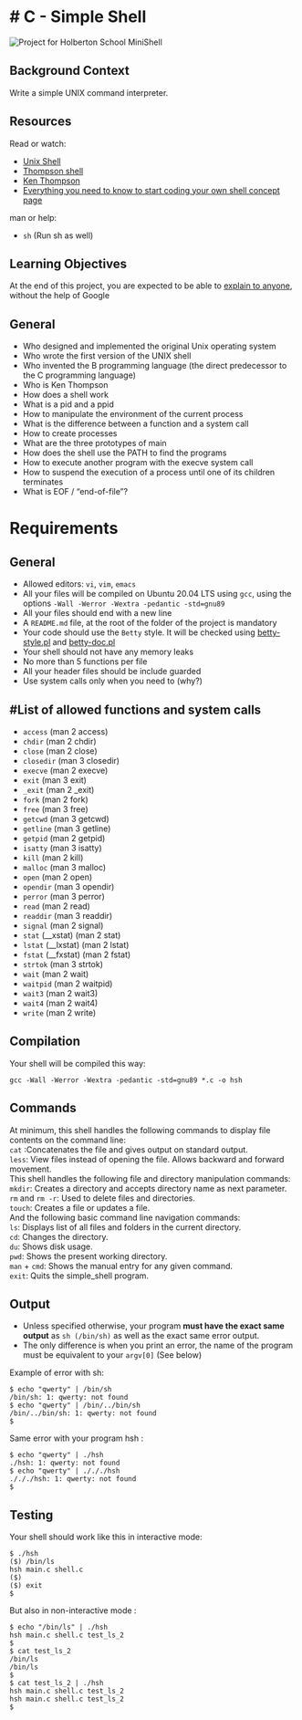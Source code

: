 <!DOCTYPE html>
<html>

<head>
  <meta charset="utf-8">
  <meta name="viewport" content="width=device-width, initial-scale=1.0">
  <link rel="stylesheet" href="https://stackedit.io/style.css" />
</head>

<body class="stackedit">
  <div class="stackedit__html"><h1 id="c---simple-shell"># C - Simple Shell</h1>
<p><img src="https://i.ibb.co/k90MFrD/ST-14.png" alt="Project for Holberton School MiniShell"></p>
<h2 id="background-context">Background Context</h2>
<p>Write a simple UNIX command interpreter.</p>
<h2 id="resources">Resources</h2>
<p>Read or watch:</p>
<ul>
<li><a href="https://en.wikipedia.org/wiki/Unix_shell">Unix Shell</a></li>
<li><a href="https://en.wikipedia.org/wiki/Unix_shell">Thompson shell</a></li>
<li><a href="https://en.wikipedia.org/wiki/Ken_Thompson">Ken Thompson</a></li>
<li><a href="https://www.google.com">Everything you need to know to start coding your own shell concept page</a></li>
</ul>
<p>man or help:</p>
<ul>
<li><code>sh</code> (Run sh as well)</li>
</ul>
<h2 id="learning-objectives">Learning Objectives</h2>
<p>At the end of this project, you are expected to be able to <a href="https://fs.blog/feynman-learning-technique/">explain to anyone</a>, without the help of Google</p>
<h2 id="general">General</h2>
<ul>
<li>Who designed and implemented the original Unix operating system</li>
<li>Who wrote the first version of the UNIX shell</li>
<li>Who invented the B programming language (the direct predecessor to the C programming language)</li>
<li>Who is Ken Thompson</li>
<li>How does a shell work</li>
<li>What is a pid and a ppid</li>
<li>How to manipulate the environment of the current process</li>
<li>What is the difference between a function and a system call</li>
<li>How to create processes</li>
<li>What are the three prototypes of main</li>
<li>How does the shell use the PATH to find the programs</li>
<li>How to execute another program with the execve system call</li>
<li>How to suspend the execution of a process until one of its children terminates</li>
<li>What is EOF / “end-of-file”?</li>
</ul>
<h1 id="requirements">Requirements</h1>
<h2 id="general-1">General</h2>
<ul>
<li>Allowed editors: <code>vi</code>, <code>vim</code>, <code>emacs</code></li>
<li>All your files will be compiled on Ubuntu 20.04 LTS using <code>gcc</code>, using the options <code>-Wall -Werror -Wextra -pedantic -std=gnu89</code></li>
<li>All your files should end with a new line</li>
<li>A <code>README.md</code> file, at the root of the folder of the project is mandatory</li>
<li>Your code should use the <code>Betty</code> style. It will be checked using <a href="https://github.com/holbertonschool/Betty/blob/master/betty-style.pl">betty-style.pl</a> and <a href="https://github.com/holbertonschool/Betty/blob/master/betty-doc.pl">betty-doc.pl</a></li>
<li>Your shell should not have any memory leaks</li>
<li>No more than 5 functions per file</li>
<li>All your header files should be include guarded</li>
<li>Use system calls only when you need to (why?)</li>
</ul>
<h2 id="list-of-allowed-functions-and-system-calls">#List of allowed functions and system calls</h2>
<ul>
<li><code>access</code> (man 2 access)</li>
<li><code>chdir</code> (man 2 chdir)</li>
<li><code>close</code> (man 2 close)</li>
<li><code>closedir</code> (man 3 closedir)</li>
<li><code>execve</code> (man 2 execve)</li>
<li><code>exit</code> (man 3 exit)</li>
<li><code>_exit</code> (man 2 _exit)</li>
<li><code>fork</code> (man 2 fork)</li>
<li><code>free</code> (man 3 free)</li>
<li><code>getcwd</code> (man 3 getcwd)</li>
<li><code>getline</code> (man 3 getline)</li>
<li><code>getpid</code> (man 2 getpid)</li>
<li><code>isatty</code> (man 3 isatty)</li>
<li><code>kill</code> (man 2 kill)</li>
<li><code>malloc</code> (man 3 malloc)</li>
<li><code>open</code> (man 2 open)</li>
<li><code>opendir</code> (man 3 opendir)</li>
<li><code>perror</code> (man 3 perror)</li>
<li><code>read</code> (man 2 read)</li>
<li><code>readdir</code> (man 3 readdir)</li>
<li><code>signal</code> (man 2 signal)</li>
<li><code>stat</code> (__xstat) (man 2 stat)</li>
<li><code>lstat</code> (__lxstat) (man 2 lstat)</li>
<li><code>fstat</code> (__fxstat) (man 2 fstat)</li>
<li><code>strtok</code> (man 3 strtok)</li>
<li><code>wait</code> (man 2 wait)</li>
<li><code>waitpid</code> (man 2 waitpid)</li>
<li><code>wait3</code> (man 2 wait3)</li>
<li><code>wait4</code> (man 2 wait4)</li>
<li><code>write</code> (man 2 write)</li>
</ul>
<h2 id="compilation">Compilation</h2>
<p>Your shell will be compiled this way:</p>
<pre><code>gcc -Wall -Werror -Wextra -pedantic -std=gnu89 *.c -o hsh
</code></pre>
<h2 id="commands">Commands</h2>
<p>At minimum, this shell handles the following commands to display file contents on the command line:<br>
<code>cat</code> :Concatenates the file and gives output on standard output.<br>
<code>less</code>: View files instead of opening the file. Allows backward and forward movement.<br>
This shell handles the following file and directory manipulation commands:<br>
<code>mkdir</code>: Creates a directory and accepts directory name as next parameter.<br>
<code>rm</code> and <code>rm -r</code>: Used to delete files and directories.<br>
<code>touch</code>: Creates a file or updates a file.<br>
And the following basic command line navigation commands:<br>
<code>ls</code>: Displays list of all files and folders in the current directory.<br>
<code>cd</code>: Changes the directory.<br>
<code>du</code>: Shows disk usage.<br>
<code>pwd</code>: Shows the present working directory.<br>
<code>man</code> + <code>cmd</code>: Shows the manual entry for any given command.<br>
<code>exit</code>: Quits the simple_shell program.</p>
<h2 id="output">Output</h2>
<ul>
<li>Unless specified otherwise, your program <strong>must have the exact same output</strong> as <code>sh (/bin/sh)</code> as well as the exact same error output.</li>
<li>The only difference is when you print an error, the name of the program must be equivalent to your <code>argv[0]</code> (See below)</li>
</ul>
<p>Example of error with sh:</p>
<pre><code>$ echo "qwerty" | /bin/sh
/bin/sh: 1: qwerty: not found
$ echo "qwerty" | /bin/../bin/sh
/bin/../bin/sh: 1: qwerty: not found
$
</code></pre>
<p>Same error with your program hsh :</p>
<pre><code>$ echo "qwerty" | ./hsh
./hsh: 1: qwerty: not found
$ echo "qwerty" | ./././hsh
./././hsh: 1: qwerty: not found
$
</code></pre>
<h2 id="testing">Testing</h2>
<p>Your shell should work like this in interactive mode:</p>
<pre><code>$ ./hsh
($) /bin/ls
hsh main.c shell.c
($)
($) exit
$
</code></pre>
<p>But also in non-interactive mode :</p>
<pre><code>$ echo "/bin/ls" | ./hsh
hsh main.c shell.c test_ls_2
$
$ cat test_ls_2
/bin/ls
/bin/ls
$
$ cat test_ls_2 | ./hsh
hsh main.c shell.c test_ls_2
hsh main.c shell.c test_ls_2
$
</code></pre>
</div>
</body>

</html>
